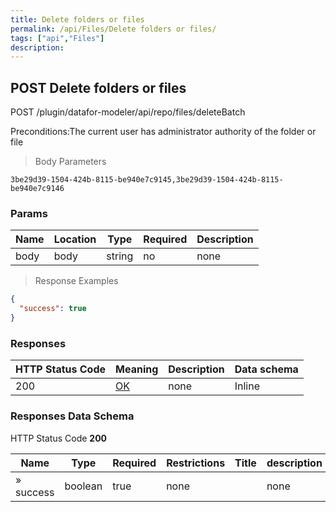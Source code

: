 ```yaml
---
title: Delete folders or files
permalink: /api/Files/Delete folders or files/
tags: ["api","Files"]
description: 
---
```


## POST Delete folders or files

POST /plugin/datafor-modeler/api/repo/files/deleteBatch

Preconditions:The current user has administrator authority of the folder or file

> Body Parameters

```
3be29d39-1504-424b-8115-be940e7c9145,3be29d39-1504-424b-8115-be940e7c9146

```

### Params

|Name|Location|Type|Required|Description|
|---|---|---|---|---|
|body|body|string| no |none|

> Response Examples

```json
{
  "success": true
}
```

### Responses

|HTTP Status Code |Meaning|Description|Data schema|
|---|---|---|---|
|200|[OK](https://tools.ietf.org/html/rfc7231#section-6.3.1)|none|Inline|

### Responses Data Schema

HTTP Status Code **200**

|Name|Type|Required|Restrictions|Title|description|
|---|---|---|---|---|---|
|» success|boolean|true|none||none|